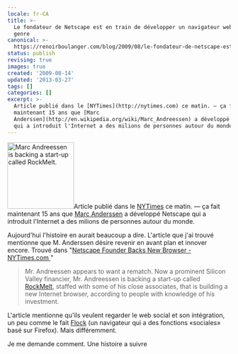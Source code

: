```yaml
---
locale: fr-CA
title: >-
  Le fondateur de Netscape est en train de développer un navigateur web nouveau
  genre
canonical: >-
  https://renoirboulanger.com/blog/2009/08/le-fondateur-de-netscape-est-en-train-de-developper-un-navigateur-web-nouveau-genre/
status: publish
revising: true
images: true
created: '2009-08-14'
updated: '2013-03-27'
tags: []
categories: []
excerpt: >-
  Article publié dans le [NYTimes](http://nytimes.com) ce matin. — ça fait
  maintenant 15 ans que [Marc
  Anderssen](http://en.wikipedia.org/wiki/Marc_Andreessen) a développé Netscape
  qui a introduit l'Internet a des milions de personnes autour du monde.
---
```


<p><img src="http://renoirboulanger.com/wp-content/uploads/2009/08/browser1_190-150x150.jpg" alt="Marc Andreessen is backing a start-up called RockMelt." title="Marc Andreessen is backing a start-up called RockMelt. " width="150" height="150" class="alignleft size-thumbnail wp-image-660" />Article publié dans le <a href="http://nytimes.com">NYTimes</a> ce matin. &mdash; ça fait maintenant 15 ans que <a href="http://en.wikipedia.org/wiki/Marc_Andreessen">Marc Anderssen</a> a développé Netscape qui a introduit l'Internet a des milions de personnes autour du monde.</p>

<p>Aujourd'hui l'histoire en aurait beaucoup a dire. L'article que j'ai trouvé mentionne que M. Anderssen désire revenir en avant plan et innover encore. Trouvé dans "<a href="http://bit.ly/93xGj">Netscape Founder Backs New Browser - NYTimes.com </a>"</p>
<!--more-->

<blockquote lang="en">Mr. Andreessen appears to want a rematch. Now a prominent Silicon Valley financier, Mr. Andreessen is backing a start-up called <a href="http://bit.ly/QO5nr">RockMelt</a>, staffed with some of his close associates, that is building a new Internet browser, according to people with knowledge of his investment. </blockquote>

<p>L'article mentionne qu'ils veulent regarder le web social et son intégration, un peu comme le fait <a href="http://www.flock.com">Flock</a> (un navigateur qui a des fonctions «sociales» basé sur Firefox). Mais différemment.</p>

<p>Je me demande comment. Une histoire a suivre</p>